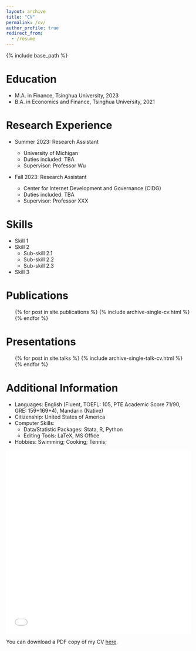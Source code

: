 ```yaml
---
layout: archive
title: "CV"
permalink: /cv/
author_profile: true
redirect_from:
  - /resume
---
```


{% include base_path %}




Education
======
* M.A. in Finance, Tsinghua University, 2023 
* B.A. in Economics and Finance, Tsinghua University, 2021

Research Experience
======
* Summer 2023: Research Assistant
  * University of Michigan
  * Duties included: TBA
  * Supervisor: Professor Wu

* Fall 2023: Research Assistant
  * Center for Internet Development and Governance (CIDG)
  * Duties included: TBA
  * Supervisor: Professor XXX
  
Skills
======
* Skill 1
* Skill 2
  * Sub-skill 2.1
  * Sub-skill 2.2
  * Sub-skill 2.3
* Skill 3

Publications
======
  <ul>{% for post in site.publications %}
    {% include archive-single-cv.html %}
  {% endfor %}</ul>
  
  
Presentations
======
  <ul>{% for post in site.talks %}
    {% include archive-single-talk-cv.html %}
  {% endfor %}</ul>

    
Additional Information
======
* Languages: English (Fluent, TOEFL: 105, PTE Academic Score 71/90, GRE: 159+169+4), Mandarin (Native)
* Citizenship: United States of America
* Computer Skills:
  * Data/Statistic Packages: Stata, R, Python
  *	Editing Tools: LaTeX, MS Office
* Hobbies: Swimming; Cooking; Tennis; 



<iframe src="/files/李新成个人简历.pdf" width="100%" height="500" frameborder="no" border="0" marginwidth="0" marginheight="0"></iframe>

You can download a PDF copy of my CV [here](/files/李新成个人简历.pdf).
